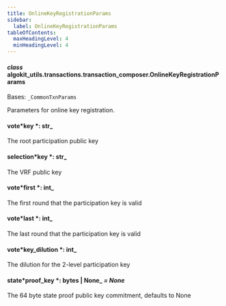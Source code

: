 ```yaml
---
title: OnlineKeyRegistrationParams
sidebar:
  label: OnlineKeyRegistrationParams
tableOfContents:
  maxHeadingLevel: 4
  minHeadingLevel: 4
---
```


#### _class_ algokit_utils.transactions.transaction_composer.OnlineKeyRegistrationParams

Bases: `_CommonTxnParams`

Parameters for online key registration.

#### vote*key *: str\_

The root participation public key

#### selection*key *: str\_

The VRF public key

#### vote*first *: int\_

The first round that the participation key is valid

#### vote*last *: int\_

The last round that the participation key is valid

#### vote*key_dilution *: int\_

The dilution for the 2-level participation key

#### state*proof_key *: bytes | None\_ _= None_

The 64 byte state proof public key commitment, defaults to None
